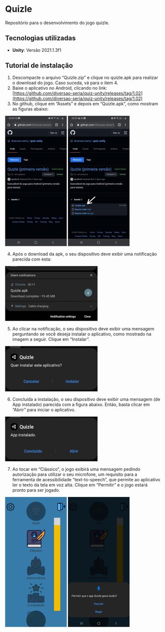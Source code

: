 # Quizle
 Repositório para o desenvolvimento do jogo quizle.

## Tecnologias utilizadas

* **Unity**: Versão 2021.1.3f1

## Tutorial de instalação
1.  Descompacte o arquivo “Quizle.zip” e clique no quizle.apk para realizar o download do jogo. Caso suceda, vá para o item 4.
2.  Baixe o aplicativo no Android, clicando no link: [https://github.com/diversao-seria/quiz-unity/releases/tag/1.02](https://github.com/diversao-seria/quiz-unity/releases/tag/1.02)
3.  No github, clique em “Assets” e depois em “Quizle.apk”, como mostram as figuras abaixo:

<img src="tutorial/image1.jpg" alt="github quizle" width="200"/> <img src="tutorial/image2.jpg" alt="github quizle apk download" width="200"/>

4. Após o download da apk, o seu dispositivo deve exibir uma notificação parecida com esta:

<img src="tutorial/image3.jpg" alt="download quizle finalizado" width="300"/>

5. Ao clicar na notificação, o seu dispositivo deve exibir uma mensagem perguntando se você deseja instalar o aplicativo, como mostrado na imagem a seguir. Clique em “Instalar”.

<img src="tutorial/image4.jpg" alt="quizle instalação" width="300"/>

6. Concluída a instalação, o seu dispositivo deve exibir uma mensagem (de App instalado) parecida com a figura abaixo. Então, basta clicar em “Abrir” para iniciar o aplicativo.

<img src="tutorial/image5.jpg" alt="quizle instalado" width="300"/>

7.  Ao tocar em “Clássico”, o jogo exibirá uma mensagem pedindo autorização para utilizar o seu microfone, um requisito para a ferramenta de acessibilidade “text-to-speech”, que permite ao aplicativo ler o texto da tela em voz alta. Clique em “Permitir” e o jogo estará pronto para ser jogado.

<img src="tutorial/image6.jpg" alt="quizle página inicial" width="200"/> <img src="tutorial/image7.jpg" alt="quizle permissão" width="200"/>
